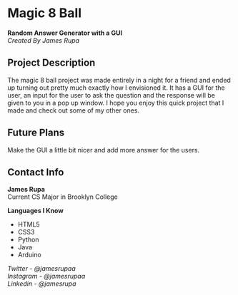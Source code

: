 # Magic 8 Ball
**Random Answer Generator with a GUI**\
*Created By James Rupa*

## Project Description

The magic 8 ball project was made entirely in a night for a friend and ended up turning out pretty much exactly how I envisioned it. It has a GUI for the user, an input for the user to ask the question and the response will be given to you in a pop up window. I hope you enjoy this quick project that I made and check out some of my other ones.

## Future Plans

Make the GUI a little bit nicer and add more answer for the users.

## Contact Info

**James Rupa**\
Current CS Major in Brooklyn College

**Languages I Know**
* HTML5
* CSS3
* Python
* Java
* Arduino

*Twitter - @jamesrupaa*\
*Instagram - @jamesrupaa*\
*Linkedin - @jamesrupa*
